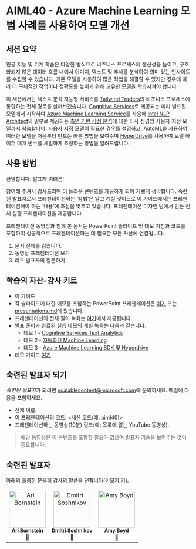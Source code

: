 # <a name="aiml40---taking-models-to-the-next-level-with-azure-machine-learning-best-practices"></a>AIML40 - Azure Machine Learning 모범 사례를 사용하여 모델 개선

## <a name="session-abstract"></a>세션 요약

인공 지능 및 기계 학습은 다양한 방식으로 비즈니스 프로세스의 생산성을 높이고, 구조화되지 않은 데이터 흐름 내에서 이미지, 텍스트 및 추세를 분석하여 의미 있는 인사이트를 수집할 수 있습니다. 기존 모델을 사용하여 많은 작업을 해결할 수 있지만 경우에 따라 더 구체적인 작업이나 정확도를 높이기 위해 고유한 모델을 학습시켜야 합니다. 

이 세션에서는 텍스트 분석 지능형 서비스를 [Tailwind Traders](http://tailwindtraders.com)의 비즈니스 프로세스에 통합하는 전체 경로를 살펴보겠습니다. [Cognitive Services](https://azure.microsoft.com/services/cognitive-services/?WT.mc_id=msignitethetour2019-github-aiml40)로 제공되는 미리 빌드된 모델에서 시작하여 [Azure Machine Learning Service](https://azure.microsoft.com/services/machine-learning-service/?wt.mc_id=msignitethetour2019-github-aiml40)를 사용해 [Intel NLP Architect](http://nlp_architect.nervanasys.com/)의 일부로 제공되는 [측면 기반 감정 분석](https://www.intel.ai/introducing-aspect-based-sentiment-analysis-in-nlp-architect/)에 대한 타사 신경망 사용자 지정 모델까지 학습합니다. 사용자 지정 모델이 필요한 경우를 설명하고, [AutoML](https://docs.microsoft.com/azure/machine-learning/service/concept-automated-ml/?wt.mc_id=msignitethetour2019-github-aiml40)을 사용하여 이러한 모델을 처음부터 만드는 빠른 방법을 보여주며 [HyperDrive](https://docs.microsoft.com/en-us/azure/machine-learning/service/how-to-tune-hyperparameters/?wt.mc_id=msignitethetour2019-github-aiml40)를 사용하여 모델 하이퍼 매개 변수를 세밀하게 조정하는 방법을 알려드립니다.

## <a name="how-to-use"></a>사용 방법

환영합니다. 발표자 여러분! 

참여해 주셔서 감사드리며 이 놀라운 콘텐츠를 제공하게 되어 기쁘게 생각합니다. 숙련된 발표자로서 프레젠테이션하는 ‘방법’은 알고 계실 것이므로 이 가이드에서는 프레젠테이션해야 하는 ‘내용’에 초점을 맞추고 있습니다.   프레젠테이션 디자인 팀에서 만든 전체 실행 프레젠테이션을 제공합니다. 

프레젠테이션 동영상과 함께 본 문서는 PowerPoint 슬라이드 및 데모 지침과 코드를 포함하여 성공적으로 프레젠테이션하는 데 필요한 모든 자산에 연결됩니다.

1.  문서 전체를 읽습니다.
2.  동영상 프레젠테이션 보기
3.  리드 발표자의 질문하기

## <a name="assets-in-train-the-trainer-kit"></a>학습의 자산-강사 키트

- 이 가이드
- 각 슬라이드에 대한 메모를 포함하는 PowerPoint 프레젠테이션은 [여기](https://globaleventcdn.blob.core.windows.net/assets/aiml/aiml40/aiml40.pptx) 또는 [presentations.md](https://github.com/microsoft/ignite-learning-paths-training-aiml/blob/master/aiml40/presentations.md)에 있습니다.
- 프레젠테이션의 전체 길이 녹화는 [여기](https://youtu.be/If9IQm3gWVQ)에서 제공됩니다.
- 발표 준비가 완료된 실습 데모의 개별 녹화는 다음과 같습니다.
    * 데모 1 - [Cognitive Services Text Analytics](https://youtu.be/QJxjm5BirOA)
    * 데모 2 - [자동화된 Machine Learning](https://youtu.be/qrstXN6TLZk)
    * 데모 3 - [Azure Machine Learning SDK 및 Hyperdrive](https://youtu.be/sccNTPO3PwU)
- 데모 가이드 [여기](Demo.md)

## <a name="become-a-trained-presenter"></a>숙련된 발표자 되기

*숙련된 발표자*가 되려면 [scalablecontent@microsoft.com](mailto:scalablecontent@microsoft.com)에 문의하세요. 메일에 다음을 포함하세요.

- 전체 이름:
- 이 프레젠테이션의 코드: \<세션 코드(예: aiml40)\>
- 프레젠테이션하는 동영상(10분) 링크(예: 목록에 없는 YouTube 동영상). 

> 해당 동영상은 이 콘텐츠를 포함할 필요가 없으며 발표자 기술을 보여주는 것이 중요합니다.


## <a name="trained-presenters"></a>숙련된 발표자

아래의 훌륭한 분들께 감사의 말씀을 전합니다([이모지 키](https://allcontributors.org/docs/en/emoji-key)).

<!-- ALL-CONTRIBUTORS-LIST:START - Do not remove or modify this section -->
<!-- prettier-ignore -->

<table>
<tr>
    <td align="center"><a href="https://github.com/aribornstein">
        <img src="https://avatars3.githubusercontent.com/u/3045407?s=460&v=4" width="100px;" alt="Ari Bornstein"/><br />
        <sub><b>Ari Bornstein</b></sub></a><br />
            <a href="" title="설명">📢</a>
    </td>
    <td align="center"><a href="https://github.com/shwars">
        <img src="https://avatars0.githubusercontent.com/u/2892110?s=460&v=4" width="100px;" alt="Dmitri Soshnikov"/><br />
        <sub><b>Dmitri Soshnikov</b></sub></a><br />
            <a href="https://github.com/microsoft/ignite-learning-paths-training-aiml/pull/4" title="설명서">📖</a> 
    </td>
        <td align="center"><a href="https://github.com/amynic">
        <img src="https://avatars3.githubusercontent.com/u/13828867?s=400&u=f6aca8528d65d6c191114d3a7328b46137eda162&v=4" width="100px;" alt="Amy Boyd"/><br />
        <sub><b>Amy Boyd</b></sub></a><br />
            <a href="https://github.com/microsoft/ignite-learning-paths-training-aiml/blob/master/aiml30/presentations.md" title="설명">📢</a>
    </td>
</tr></table>

<!-- ALL-CONTRIBUTORS-LIST:END -->
